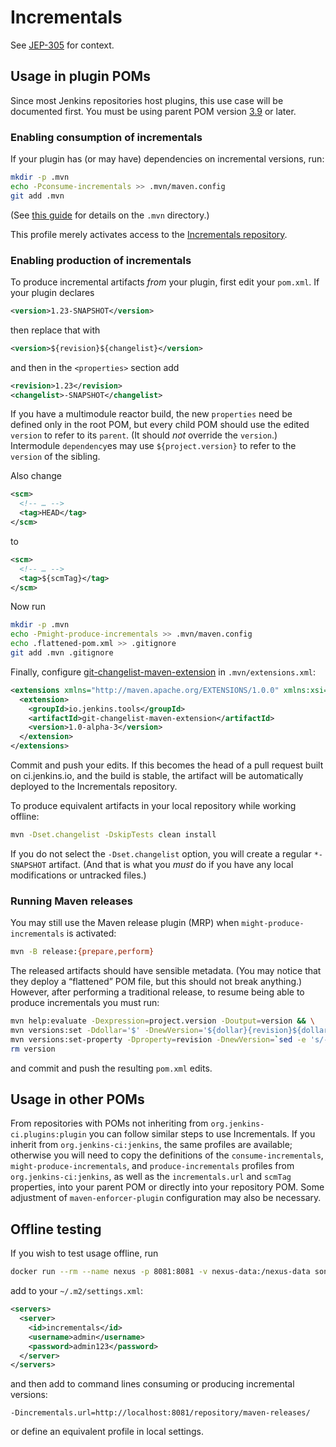 # Incrementals

See [JEP-305](https://github.com/jenkinsci/jep/blob/master/jep/305/README.adoc) for context.

## Usage in plugin POMs

Since most Jenkins repositories host plugins, this use case will be documented first.
You must be using parent POM version [3.9](https://github.com/jenkinsci/plugin-pom/blob/840ac3020a0a243dd243ed7156a22dae1e3c35fe/CHANGELOG.md#39) or later.

### Enabling consumption of incrementals

If your plugin has (or may have) dependencies on incremental versions, run:

```bash
mkdir -p .mvn
echo -Pconsume-incrementals >> .mvn/maven.config
git add .mvn
```

(See [this guide](https://maven.apache.org/docs/3.3.1/release-notes.html#JVM_and_Command_Line_Options) for details on the `.mvn` directory.)

This profile merely activates access to the [Incrementals repository](https://repo.jenkins-ci.org/incrementals/).

### Enabling production of incrementals

To produce incremental artifacts _from_ your plugin, first edit your `pom.xml`.
If your plugin declares

```xml
<version>1.23-SNAPSHOT</version>
```

then replace that with

```xml
<version>${revision}${changelist}</version>
```

and then in the `<properties>` section add

```xml
<revision>1.23</revision>
<changelist>-SNAPSHOT</changelist>
```

If you have a multimodule reactor build, the new `properties` need be defined only in the root POM,
but every child POM should use the edited `version` to refer to its `parent`.
(It should _not_ override the `version`.)
Intermodule `dependency`es may use `${project.version}` to refer to the `version` of the sibling.

Also change

```xml
<scm>
  <!-- … -->
  <tag>HEAD</tag>
</scm>
```

to


```xml
<scm>
  <!-- … -->
  <tag>${scmTag}</tag>
</scm>
```

Now run

```bash
mkdir -p .mvn
echo -Pmight-produce-incrementals >> .mvn/maven.config
echo .flattened-pom.xml >> .gitignore
git add .mvn .gitignore
```

Finally, configure [git-changelist-maven-extension](https://github.com/jglick/git-changelist-maven-extension) in `.mvn/extensions.xml`:

```xml
<extensions xmlns="http://maven.apache.org/EXTENSIONS/1.0.0" xmlns:xsi="http://www.w3.org/2001/XMLSchema-instance" xsi:schemaLocation="http://maven.apache.org/EXTENSIONS/1.0.0 http://maven.apache.org/xsd/core-extensions-1.0.0.xsd">
  <extension>
    <groupId>io.jenkins.tools</groupId>
    <artifactId>git-changelist-maven-extension</artifactId>
    <version>1.0-alpha-3</version>
  </extension>
</extensions>
```

Commit and push your edits.
If this becomes the head of a pull request built on ci.jenkins.io,
and the build is stable,
the artifact will be automatically deployed to the Incrementals repository.

To produce equivalent artifacts in your local repository while working offline:

```bash
mvn -Dset.changelist -DskipTests clean install
```

If you do not select the `-Dset.changelist` option, you will create a regular `*-SNAPSHOT` artifact.
(And that is what you _must_ do if you have any local modifications or untracked files.)

### Running Maven releases

You may still use the Maven release plugin (MRP) when `might-produce-incrementals` is activated:

```bash
mvn -B release:{prepare,perform}
```

The released artifacts should have sensible metadata.
(You may notice that they deploy a “flattened” POM file, but this should not break anything.)
However, after performing a traditional release, to resume being able to produce incrementals you must run:

```bash
mvn help:evaluate -Dexpression=project.version -Doutput=version && \
mvn versions:set -Ddollar='$' -DnewVersion='${dollar}{revision}${dollar}{changelist}' -DgenerateBackupPoms=false && \
mvn versions:set-property -Dproperty=revision -DnewVersion=`sed -e 's/-SNAPSHOT$//' < version` -DgenerateBackupPoms=false && \
rm version
```

<!--- TODO JENKINS-50693 publish this as a packaged script somewhere --->

and commit and push the resulting `pom.xml` edits.

## Usage in other POMs

From repositories with POMs not inheriting from `org.jenkins-ci.plugins:plugin` you can follow similar steps to use Incrementals.
If you inherit from `org.jenkins-ci:jenkins`, the same profiles are available;
otherwise you will need to copy the definitions of the `consume-incrementals`, `might-produce-incrementals`, and `produce-incrementals` profiles from `org.jenkins-ci:jenkins`,
as well as the `incrementals.url` and `scmTag` properties,
into your parent POM or directly into your repository POM.
Some adjustment of `maven-enforcer-plugin` configuration may also be necessary.

## Offline testing

If you wish to test usage offline, run

```bash
docker run --rm --name nexus -p 8081:8081 -v nexus-data:/nexus-data sonatype/nexus3
```

add to your `~/.m2/settings.xml`:

```xml
<servers>
  <server>
    <id>incrementals</id>
    <username>admin</username>
    <password>admin123</password>
  </server>
</servers>
```

and then add to command lines consuming or producing incremental versions:

```
-Dincrementals.url=http://localhost:8081/repository/maven-releases/
```

or define an equivalent profile in local settings.
